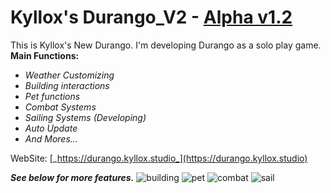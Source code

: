 # Kyllox's Durango_V2 - [Alpha v1.2](https://github.com/KylloxStudio/Durango_V2/releases/tag/v1.0)

This is Kyllox's New Durango. I'm developing Durango as a solo play game. **Main Functions:**
- _Weather Customizing_
- _Building interactions_
- _Pet functions_
- _Combat Systems_
- _Sailing Systems (Developing)_
- _Auto Update_
- _And Mores..._

WebSite: [_https://durango.kyllox.studio_](https://durango.kyllox.studio)

_**See below for more features.**_
![building](https://durango.kyllox.studio/images/result-picture-04.png)
![pet](https://durango.kyllox.studio/images/result-picture-05.png)
![combat](https://durango.kyllox.studio/images/result-picture-06.png)
![sail](https://durango.kyllox.studio/images/sail-test.jpg)
